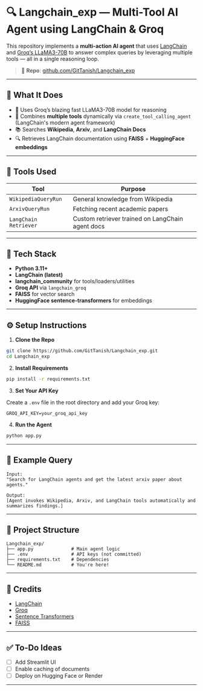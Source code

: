 # 🔍 Langchain\_exp — Multi-Tool AI Agent using LangChain & Groq

This repository implements a **multi-action AI agent** that uses [LangChain](https://python.langchain.com/) and [Groq’s LLaMA3-70B](https://groq.com/) to answer complex queries by leveraging multiple tools — all in a single reasoning loop.

> 🔗 **Repo**: [github.com/GitTanish/Langchain\_exp](https://github.com/GitTanish/Langchain_exp)

---

## 🚀 What It Does

* 🧠 Uses Groq’s blazing fast LLaMA3-70B model for reasoning
* 🧰 Combines **multiple tools** dynamically via `create_tool_calling_agent` (LangChain's modern agent framework)
* 📚 Searches **Wikipedia**, **Arxiv**, and **LangChain Docs**
* 🔍 Retrieves LangChain documentation using **FAISS** + **HuggingFace embeddings**

---

## 🔧 Tools Used

| Tool                  | Purpose                                          |
| --------------------- | ------------------------------------------------ |
| `WikipediaQueryRun`   | General knowledge from Wikipedia                 |
| `ArxivQueryRun`       | Fetching recent academic papers                  |
| `LangChain Retriever` | Custom retriever trained on LangChain agent docs |

---

## 🧰 Tech Stack

* **Python 3.11+**
* **LangChain (latest)**
* **langchain\_community** for tools/loaders/utilities
* **Groq API** via `langchain_groq`
* **FAISS** for vector search
* **HuggingFace sentence-transformers** for embeddings

---

## ⚙️ Setup Instructions

1. **Clone the Repo**

```bash
git clone https://github.com/GitTanish/Langchain_exp.git
cd Langchain_exp
```

2. **Install Requirements**

```bash
pip install -r requirements.txt
```

3. **Set Your API Key**

Create a `.env` file in the root directory and add your Groq key:

```
GROQ_API_KEY=your_groq_api_key
```

4. **Run the Agent**

```bash
python app.py
```

---

## 📌 Example Query

```text
Input:
"Search for LangChain agents and get the latest arxiv paper about agents."

Output:
[Agent invokes Wikipedia, Arxiv, and LangChain tools automatically and summarizes findings.]
```

---

## 📁 Project Structure

```
Langchain_exp/
├── app.py              # Main agent logic
├── .env                # API keys (not committed)
├── requirements.txt    # Dependencies
└── README.md           # You're here!
```

---

## 🧠 Credits

* [LangChain](https://python.langchain.com/)
* [Groq](https://groq.com/)
* [Sentence Transformers](https://www.sbert.net/)
* [FAISS](https://github.com/facebookresearch/faiss)

---

## ✅ To-Do Ideas

* [ ] Add Streamlit UI
* [ ] Enable caching of documents
* [ ] Deploy on Hugging Face or Render

---
